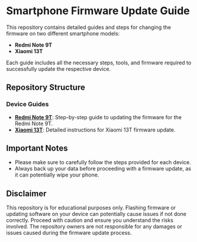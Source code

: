 # Smartphone Firmware Update Guide

This repository contains detailed guides and steps for changing the firmware on two different smartphone models:
- **Redmi Note 9T**
- **Xiaomi 13T**

Each guide includes all the necessary steps, tools, and firmware required to successfully update the respective device.

## Repository Structure

### Device Guides
- **[Redmi Note 9T](redmi_note_9t/)**: Step-by-step guide to updating the firmware for the Redmi Note 9T.
- **[Xiaomi 13T](xiaomi_13t/)**: Detailed instructions for Xiaomi 13T firmware update.

## Important Notes

- Please make sure to carefully follow the steps provided for each device.
- Always back up your data before proceeding with a firmware update, as it can potentially wipe your phone.

## Disclaimer

This repository is for educational purposes only. Flashing firmware or updating software on your device can potentially cause issues if not done correctly. Proceed with caution and ensure you understand the risks involved. The repository owners are not responsible for any damages or issues caused during the firmware update process.